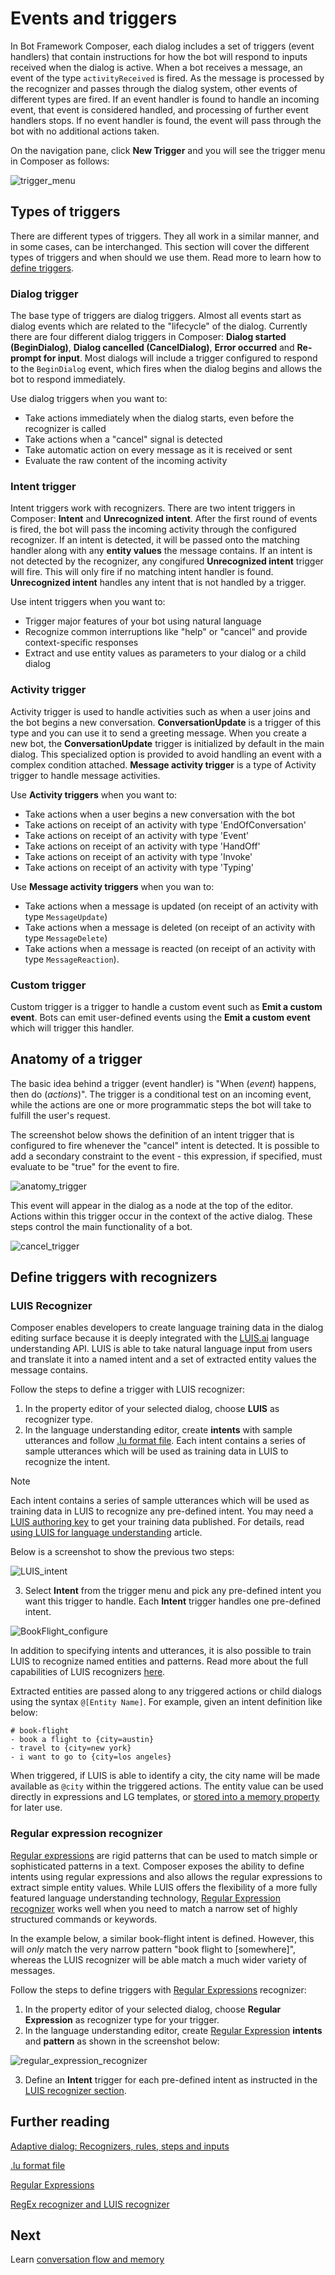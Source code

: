 # Events and triggers
In Bot Framework Composer, each dialog includes a set of triggers (event handlers) that contain instructions for how the bot will respond to inputs received when the dialog is active. When a bot receives a message, an event of the type `activityReceived` is fired. As the message is processed by the recognizer and passes through the dialog system, other events of different types are fired. If an event handler is found to handle an incoming event, that event is considered handled, and processing of further event handlers stops. If no event handler is found, the event will pass through the bot with no additional actions taken. 

On the navigation pane, click **New Trigger** and you will see the trigger menu in Composer as follows: 

![trigger_menu](./media/dialog/trigger_menu.gif)

## Types of triggers 
There are different types of triggers. They all work in a similar manner, and in some cases, can be interchanged. This section will cover the different types of triggers and when should we use them. Read more to learn how to [define triggers](howto-defining-triggers.md). 

### Dialog trigger  
The base type of triggers are dialog triggers. Almost all events start as dialog events which are related to the "lifecycle" of the dialog. Currently there are four different dialog triggers in Composer: **Dialog started (BeginDialog)**, **Dialog cancelled (CancelDialog)**, **Error occurred** and **Re-prompt for input**. Most dialogs will include a trigger configured to respond to the `BeginDialog` event, which fires when the dialog begins and allows the bot to respond immediately. 

Use dialog triggers when you want to:
- Take actions immediately when the dialog starts, even before the recognizer is called
- Take actions when a "cancel" signal is detected
- Take automatic action on every message as it is received or sent
- Evaluate the raw content of the incoming activity

### Intent trigger  
Intent triggers work with recognizers. There are two intent triggers in Composer: **Intent** and **Unrecognized intent**. After the first round of events is fired, the bot will pass the incoming activity through the configured recognizer. If an intent is detected, it will be passed onto the matching handler along with any **entity values** the message contains. If an intent is not detected by the recognizer, any congifured **Unrecognized intent** trigger will fire. This will only fire if no matching intent handler is found. **Unrecognized intent** handles any intent that is not handled by a trigger.   

Use intent triggers when you want to:
- Trigger major features of your bot using natural language
- Recognize common interruptions like "help" or "cancel" and provide context-specific responses
- Extract and use entity values as parameters to your dialog or a child dialog

### Activity trigger 
Activity trigger is used to handle activities such as when a user joins and the bot begins a new conversation. **ConversationUpdate** is a trigger of this type and you can use it to send a greeting message. When you create a new bot, the **ConversationUpdate** trigger is initialized by default in the main dialog. This specialized option is provided to avoid handling an event with a complex condition attached. **Message activity trigger** is a type of Activity trigger to handle message activities. 

Use **Activity triggers** when you want to: 
- Take actions when a user begins a new conversation with the bot
- Take actions on receipt of an activity with type 'EndOfConversation'
- Take actions on receipt of an activity with type 'Event'
- Take actions on receipt of an activity with type 'HandOff'
- Take actions on receipt of an activity with type 'Invoke'
- Take actions on receipt of an activity with type 'Typing'

Use **Message activity triggers** when you wan to:
- Take actions when a message is updated (on receipt of an activity with type `MessageUpdate`)
- Take actions when a message is deleted (on receipt of an activity with type `MessageDelete`)
- Take actions when a message is reacted (on receipt of an activity with type `MessageReaction`). 

### Custom trigger
Custom trigger is a trigger to handle a custom event such as **Emit a custom event**. Bots can emit user-defined events using the **Emit a custom event** which will trigger this handler. 

## Anatomy of a trigger
The basic idea behind a trigger (event handler) is "When (_event_) happens, then do (_actions_)". The trigger is a conditional test on an incoming event, while the actions are one or more programmatic steps the bot will take to fulfill the user's request.

The screenshot below shows the definition of an intent trigger that is configured to fire whenever the "cancel" intent is detected. It is possible to add a secondary constraint to the event - this expression, if specified, must evaluate to be "true" for the event to fire. 

![anatomy_trigger](./media/events_triggers/anatomy_trigger.png)

This event will appear in the dialog as a node at the top of the editor. Actions within this trigger occur in the context of the active dialog. These steps control the main functionality of a bot.

![cancel_trigger](./media/events_triggers/cancel_trigger.png)

## Define triggers with recognizers 
### LUIS Recognizer
Composer enables developers to create language training data in the dialog editing surface because it is deeply integrated with the [LUIS.ai](https://www.luis.ai/home) language understanding API. LUIS is able to take natural language input from users and translate it into a named intent and a set of extracted entity values the message contains. 

Follow the steps to define a trigger with LUIS recognizer:
1. In the property editor of your selected dialog, choose **LUIS** as recognizer type.
2. In the language understanding editor, create **intents** with sample utterances and follow [.lu format file](https://github.com/Microsoft/botbuilder-tools/blob/master/packages/Ludown/docs/lu-file-format.md#lu-file-format). 
Each intent contains a series of sample utterances which will be used as training data in LUIS to recognize the intent. 

>[!NOTE]
> Each intent contains a series of sample utterances which will be used as training data in LUIS to recognize any pre-defined intent. You may need a [LUIS authoring key](https://docs.microsoft.com/en-us/azure/cognitive-services/luis/luis-concept-keys?tabs=V2#programmatic-key) to get your training data published. For details, read [using LUIS for language understanding](howto-using-LUIS.md) article. 

Below is a screenshot to show the previous two steps: 

![LUIS_intent](./media/events_triggers/LUIS_intent.png)

3. Select **Intent** from the trigger menu and pick any pre-defined intent you want this trigger to handle. Each **Intent** trigger handles one pre-defined intent. 

![BookFlight_configure](./media/events_triggers/BookFlight_configure.png) 

In addition to specifying intents and utterances, it is also possible to train LUIS to recognize named entities and patterns. Read more about the full capabilities of LUIS recognizers [here](https://github.com/microsoft/botbuilder-tools/blob/master/packages/Ludown/docs/lu-file-format.md). 

Extracted entities are passed along to any triggered actions or child dialogs using the syntax `@[Entity Name]`. For example, given an intent definition like below:

```
# book-flight
- book a flight to {city=austin}
- travel to {city=new york}
- i want to go to {city=los angeles}
```

When triggered, if LUIS is able to identify a city, the city name will be made available as `@city` within the triggered actions. The entity value can be used directly in expressions and LG templates, or [stored into a memory property](concept-memory.md) for later use.

### Regular expression recognizer 
[Regular expressions](https://regexr.com/) are rigid patterns that can be used to match simple or sophisticated patterns in a text. Composer exposes the ability to define intents using regular expressions and also allows the regular expressions to extract simple entity values. While LUIS offers the flexibility of a more fully featured language understanding technology, [Regular Expression recognizer](https://github.com/microsoft/BotBuilder-Samples/blob/master/experimental/adaptive-dialog/docs/recognizers-rules-steps-reference.md#regex-recognizer) works well when you need to match a narrow set of highly structured commands or keywords.

In the example below, a similar book-flight intent is defined. However, this will _only_ match the very narrow pattern "book flight to [somewhere]", whereas the LUIS recognizer will be able match a much wider variety of messages.

Follow the steps to define triggers with [Regular Expressions](https://regexr.com/) recognizer: 
1. In the property editor of your selected dialog, choose **Regular Expression** as recognizer type for your trigger. 
2. In the language understanding editor, create [Regular Expression](https://regexr.com/) **intents** and **pattern** as shown in the screenshot below: 

![regular_expression_recognizer](./media/events_triggers/regular_expression_recognizer.png)

3. Define an **Intent** trigger for each pre-defined intent as instructed in the [LUIS recognizer section](concept-events-and-triggers.md#LUIS-recognizer). 

## Further reading

[Adaptive dialog: Recognizers, rules, steps and inputs](https://github.com/microsoft/BotBuilder-Samples/blob/master/experimental/adaptive-dialog/docs/recognizers-rules-steps-reference.md#Rules)

[.lu format file](https://github.com/microsoft/botbuilder-tools/blob/master/packages/Ludown/docs/lu-file-format.md)

[Regular Expressions](https://regexr.com/)

[RegEx recognizer and LUIS recognizer](https://github.com/microsoft/BotBuilder-Samples/blob/master/experimental/adaptive-dialog/docs/recognizers-rules-steps-reference.md#regex-recognizer)

## Next 
Learn [conversation flow and memory](./concept-memory.md)
